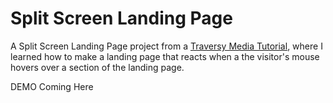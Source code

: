 # Split Screen Landing Page
A Split Screen Landing Page project from a [Traversy Media Tutorial](https://www.youtube.com/watch?v=oRmQN244Ir0), where I learned how to make a landing page that reacts when a the visitor's mouse hovers over a section of the landing page.

DEMO Coming Here
